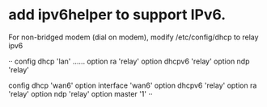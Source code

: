 # add ipv6helper to support IPv6.

For non-bridged modem (dial on modem), modify /etc/config/dhcp to relay ipv6

··
config dhcp 'lan'
    ......
    option ra 'relay'
    option dhcpv6 'relay'
    option ndp 'relay'
    
config dhcp 'wan6'
    option interface 'wan6'
    option dhcpv6 'relay'
    option ra 'relay'
    option ndp 'relay'
    option master '1'
··
